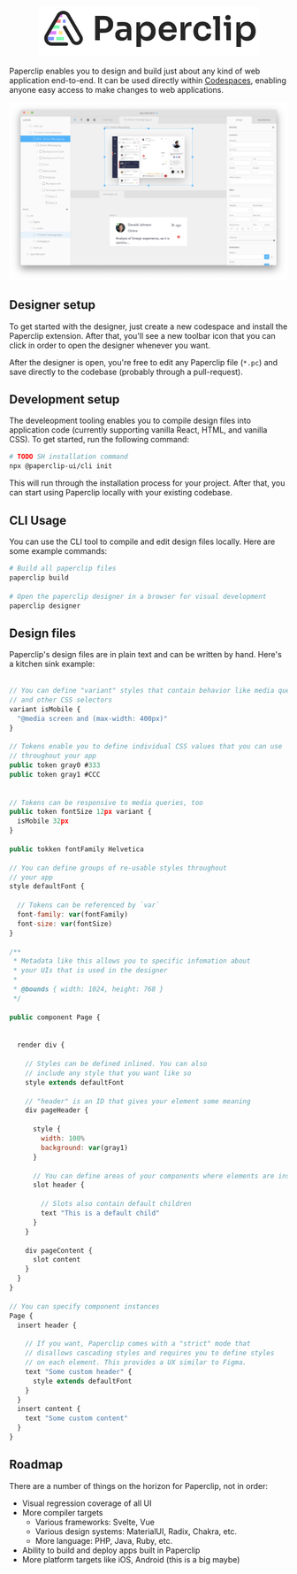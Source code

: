 <p align="center">
  <img src="./assets/logo-outline-5.png" width="400px">
</p>

Paperclip enables you to design and build just about any kind of web application end-to-end. It can be used directly within [Codespaces](https://github.com/features/codespaces), enabling anyone easy access to make changes to web applications.

![Split view](./assets/screenshots/v10.1.7.png)

<!-- ### Motivation

Paperclip is designed for product teams and enable anyone on that team to make changes to web applications in a safe, easy, and scalable fashion. Some example use cases that are envisioned are:

- Enable designers to make visual changes themselves (cutting down on the constant back-and-forth between devs and designers)
- Free-up developers to focus on the back-end of the front-end (instead of spending their time on HTML and CSS)-->

## Designer setup

To get started with the designer, just create a new codespace and install the Paperclip extension. After that, you'll see a new toolbar icon that you can click in order to open the designer whenever you want.

After the designer is open, you're free to edit any Paperclip file (`*.pc`) and save directly to the codebase (probably through a pull-request).

## Development setup

The develeopment tooling enables you to compile design files into application code (currently supporting vanilla React, HTML, and vanilla CSS). To get started, run the following command:

```sh
# TODO SH installation command
npx @paperclip-ui/cli init
```

This will run through the installation process for your project. After that, you can start using Paperclip locally with your existing codebase.

## CLI Usage

You can use the CLI tool to compile and edit design files locally. Here are some example commands:

```sh
# Build all paperclip files
paperclip build

# Open the paperclip designer in a browser for visual development
paperclip designer
```

## Design files

Paperclip's design files are in plain text and can be written by hand. Here's a kitchen sink example:

```javascript

// You can define "variant" styles that contain behavior like media queries
// and other CSS selectors
variant isMobile {
  "@media screen and (max-width: 400px)"
}

// Tokens enable you to define individual CSS values that you can use
// throughout your app
public token gray0 #333
public token gray1 #CCC


// Tokens can be responsive to media queries, too
public token fontSize 12px variant {
  isMobile 32px
}

public tokken fontFamily Helvetica

// You can define groups of re-usable styles throughout
// your app
style defaultFont {

  // Tokens can be referenced by `var`
  font-family: var(fontFamily)
  font-size: var(fontSize)
}

/**
 * Metadata like this allows you to specific infomation about
 * your UIs that is used in the designer
 *
 * @bounds { width: 1024, height: 768 }
 */

public component Page {


  render div {

    // Styles can be defined inlined. You can also
    // include any style that you want like so
    style extends defaultFont

    // "header" is an ID that gives your element some meaning
    div pageHeader {

      style {
        width: 100%
        background: var(gray1)
      }

      // You can define areas of your components where elements are insertable
      slot header {

        // Slots also contain default children
        text "This is a default child"
      }
    }

    div pageContent {
      slot content
    }
  }
}

// You can specify component instances
Page {
  insert header {

    // If you want, Paperclip comes with a "strict" mode that
    // disallows cascading styles and requires you to define styles
    // on each element. This provides a UX similar to Figma.
    text "Some custom header" {
      style extends defaultFont
    }
  }
  insert content {
    text "Some custom content"
  }
}
```

<!-- ## Ideal project setup

Ideally design files live in the same repository as your existing code. This will enabl -->

## Roadmap

There are a number of things on the horizon for Paperclip, not in order:

- Visual regression coverage of all UI
- More compiler targets
  - Various frameworks: Svelte, Vue
  - Various design systems: MaterialUI, Radix, Chakra, etc.
  - More language: PHP, Java, Ruby, etc.
- Ability to build and deploy apps built in Paperclip
- More platform targets like iOS, Android (this is a big maybe)
